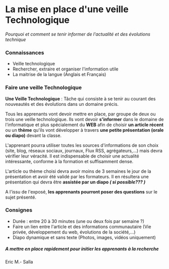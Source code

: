 # La mise en place d'une veille Technologique

_Pourquoi et comment se tenir informer de l'actualité et des évolutions technique_

### Connaissances
* Veille technologique
* Rechercher, extraire et organiser l'information utile
* La maitrise de la langue (Anglais et Français)

### Faire une veille Technologique

__Une Veille Technologique__ : Tâche qui consiste à se tenir au courant des nouveautés et des évolutions dans un domaine précis.

Tous les apprenants vont devoir mettre en place, par groupe de deux ou trois une veille technologique.
Ils vont devoir __s'informer__ dans le domaine de l'informatique et plus spécialement du __WEB__ afin de choisir __un article récent__ ou un __thème__ qu'ils vont développer à travers __une petite présentation (orale ou diapo)__ devant la classe.

L'apprenant pourra utiliser toutes les sources d'informations de son choix (site, blog, réseaux sociaux, journaux, Flux RSS, agrégateurs,...) mais devra vérifier leur véracité. Il est indispensable de choisir une actualité intéressante, conforme à la formation et suffisamment dense.

L'article ou thème choisi devra avoir moins de 3 semaines le jour de la présentation et avoir été validé par les formateurs. Il en résultera une présentation qui devra être __assistée par un diapo _( si possible??? )___

A l'issu de l'exposé, __les apprenants pourront poser des questions__ sur le sujet présenté.

### Consignes

* Durée : entre 20 à 30 minutes (une ou deux fois par semaine ?)
* Faire un lien entre l'article et des informations communautaire (Vie privée, développement du web, évolutions de la société,...)
* Diapo dynamique et sans texte (Photos, images, vidéos uniquement)

##### A mettre en place rapidement pour initier les apprenants à la recherche

Eric M.- Salla
